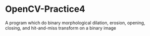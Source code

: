 # OpenCV-Practice4
A program which do binary morphological dilation, erosion, opening, closing, and hit-and-miss transform on a binary image

